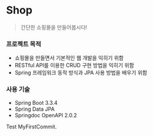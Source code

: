 # Shop

> 간단한 쇼핑몰을 만들어봅시다!

### 프로젝트 목적
- 쇼핑몰을 만들면서 기본적인 웹 개발을 익히기 위함
- RESTful API를 이용한 CRUD 구현 방법을 익히기 위함
- Spring 프레임워크 동작 방식과 JPA 사용 방법을 배우기 위함

### 사용 기술
- Spring Boot 3.3.4
- Spring Data JPA
- Springdoc OpenAPI  2.0.2

Test
MyFirstCommit.